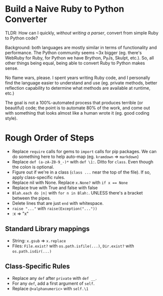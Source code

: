 # Build a Naive Ruby to Python Converter

TLDR: How can I quickly, *without writing a parser*, convert from simple Ruby to Python code?

Background: both languages are mostly similar in terms of functionality and performance. The Python community seems ~3x bigger (eg. there's WebRuby for Ruby, for Python we have Brython, PyJs, Skulpt, etc.). So, all other things being equal, being able to convert Ruby to Python makes sense. 

No flame wars, please. I spent years writing Ruby code, and I personally find the language easier to understand and use (eg. private methods, better reflection capability to determine what methods are available at runtime, etc.)

The goal is not a 100%-automated process that produces terrible (or beautiful) code; the point is to automate 80% of the work, and come out with something that looks almost like a human wrote it (eg. good coding style).

# Rough Order of Steps

- Replace `require` calls for gems to `import` calls for pip packages. We can do something here to help auto-map (eg. `kramdown` => `markdown`)
- Replace `def (a-zA-Z0-9_-)*` with `def \1:`. Ditto for `class`. Even though the colon is optional.
- Figure out if we're in a class (`class ...` near the top of the file). If so, apply class-specific rules.
- Replace nil with None. Replace `x.None?` with `if x == None`
- Replace true with True and false with false
- `Blah.each do |n|` with `for n in Blah:`. UNLESS there's a bracket between the pipes. 
- Delete lines that are just `end` with whitespace.
- `raise "..."` with `raise(Exception("..."))` 
- :x => "x"

## Standard Library mappings
- String: `x.gsub` => `x.replace`
- Files: `File.exist?` with `os.path.isfile(...)`, `Dir.exist?` with `os.path.isdir(...)`


## Class-Specific Rules
- Replace any `def` after `private` with `def __`.
- For any `def`, add a first argument of `self`.
- Replace `@<alphanumeric>` with `self.\1`